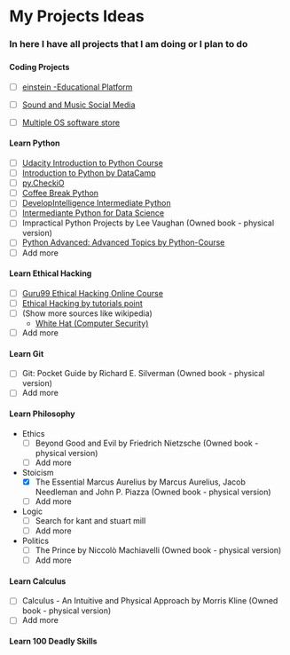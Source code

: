 # My Projects Ideas
### In here I have all projects that I am doing or I plan to do
###
#### Coding Projects
  - [ ] [einstein -Educational Platform]()
  - [ ] [Sound and Music Social Media]()
  - [ ] [Multiple OS software store]()


####  Learn Python
  - [ ] [Udacity Introduction to Python Course](https://classroom.udacity.com/courses/ud1110)
  - [ ] [Introduction to Python by DataCamp](https://www.datacamp.com/courses/intro-to-python-for-data-science)
  - [ ] [py.CheckiO](https://https://py.checkio.org)
  - [ ] [Coffee Break Python](https://app.finxter.com/learn/computer/science/)
  - [ ] [DevelopIntelligence Intermediate Python](https://www.developintelligence.com/catalog/devops/python/intermediate-python)
  - [ ] [Intermediante Python for Data Science](https://www.datacamp.com/courses/intermediate-python-for-data-science)
  - [ ] Impractical Python Projects by Lee Vaughan (Owned book - physical version)
  - [ ] [Python Advanced: Advanced Topics by Python-Course](https://www.python-course.eu/advanced_topics.php)
  - [ ] Add more
  
#### Learn Ethical Hacking
  - [ ] [Guru99 Ethical Hacking Online Course](https://www.guru99.com/ethical-hacking-tutorials.html)
  - [ ] [Ethical Hacking by tutorials point](https://www.tutorialspoint.com/ethical_hacking/)
  - [ ] (Show more sources like wikipedia)
      * [White Hat (Computer Security)](https://en.wikipedia.org/wiki/White_hat_(computer_security))
  - [ ] Add more
  
#### Learn Git
  - [ ] Git: Pocket Guide by Richard E. Silverman (Owned book - physical version)
  - [ ] Add more
  
#### Learn Philosophy
  * Ethics
    - [ ] Beyond Good and Evil by Friedrich Nietzsche (Owned book - physical version)
    - [ ] Add more
    
  * Stoicism
    - [x] The Essential Marcus Aurelius by Marcus Aurelius, Jacob Needleman and John P. Piazza (Owned book - physical version)
    - [ ] Add more
    
  * Logic
     - [ ] Search for kant and stuart mill
     - [ ] Add more
    
  * Politics
    - [ ] The Prince by Niccolò Machiavelli (Owned book - physical version)
    - [ ] Add more
    
 #### Learn Calculus
   - [ ] Calculus - An Intuitive and Physical Approach by Morris Kline (Owned book - physical version)
   - [ ] Add more

 #### Learn 100 Deadly Skills
